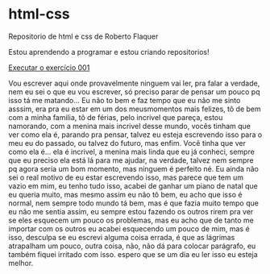 # html-css
 Repositorio de html e css de Roberto Flaquer

Estou aprendendo a programar e estou criando repositorios!

<a href="https://robertoflaquer.github.io/html-css/exercicios/ex001/index.html" target="_blank">Executar o exercício 001</a>

Vou escrever aqui onde provavelmente ninguem vai ler, pra falar a verdade, nem eu sei o que eu vou escrever, só preciso parar de pensar um pouco pq isso tá me matando...
Eu não to bem e faz tempo que eu não me sinto asssim, era pra eu estar em um dos meusmomentos mais felizes, tô de bem com a minha familia, tô de férias, pelo incrivel que pareça, estou namorando, com a menina mais incrivel desse mundo, vocês tinham que ver como ela é, parando pra pensar, talvez eu esteja escrevendo isso para o meu eu do passado, ou    talvez do futuro, mas enfim. Você tinha que ver como ela é... 
ela é incrivel, a menina mais linda que eu já conheci, sempre que eu preciso ela está lá para me ajudar, na verdade, talvez nem sempre pq agora sería um bom momento, mas ninguem é perfeito né. Eu ainda não sei o real motivo de eu estar escrevendo isso, mas parece que tem um vazio em mim, eu tenho tudo isso, acabei de ganhar um piano de natal que eu queria muito, mas mesmo assim eu não tô bem, eu acho que isso é normal, nem sempre todo mundo tá bem, mas é que fazia muito tempo que eu não me sentia assim, eu sempre estou fazendo os outros rirem pra ver se eles esquecem um pouco os problemas, mas eu acho que de tanto me importar com os outros eu acabei esquecendo um pouco de mim, mas é isso, desculpa se eu escrevi alguma coisa errada, é que as lágrimas atrapalham um pouco, outra coisa, não, não dá para colocar parágrafo, eu também fiquei irritado com isso. espero que se um dia eu ler isso eu esteja melhor.
